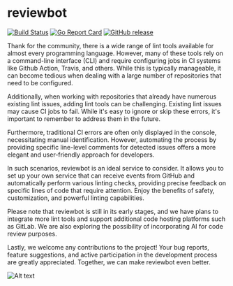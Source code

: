 # reviewbot 

[![Build Status](https://github.com/qiniu/reviewbot/actions/workflows/go.yml/badge.svg)](https://github.com/qiniu/reviewbot/actions/workflows/go.yml)
[![Go Report Card](https://goreportcard.com/badge/github.com/qiniu/reviewbot)](https://goreportcard.com/report/github.com/qiniu/reviewbot)
[![GitHub release](https://img.shields.io/github/v/tag/qiniu/reviewbot.svg?label=release)](https://github.com/qiniu/reviewbot/releases)


Thank for the community, there is a wide range of lint tools available for almost every programming language. However, many of these tools rely on a command-line interface (CLI) and require configuring jobs in CI systems like Github Action, Travis, and others. While this is typically manageable, it can become tedious when dealing with a large number of repositories that need to be configured.

Additionally, when working with repositories that already have numerous existing lint issues, adding lint tools can be challenging. Existing lint issues may cause CI jobs to fail. While it's easy to ignore or skip these errors, it's important to remember to address them in the future.

Furthermore, traditional CI errors are often only displayed in the console, necessitating manual identification. However, automating the process by providing specific line-level comments for detected issues offers a more elegant and user-friendly approach for developers.

In such scenarios, reviewbot is an ideal service to consider. It allows you to set up your own service that can receive events from GitHub and automatically perform various linting checks, providing precise feedback on specific lines of code that require attention. Enjoy the benefits of safety, customization, and powerful linting capabilities.

Please note that reviewbot is still in its early stages, and we have plans to integrate more lint tools and support additional code hosting platforms such as GitLab. We are also exploring the possibility of incorporating AI for code review purposes.

Lastly, we welcome any contributions to the project! Your bug reports, feature suggestions, and active participation in the development process are greatly appreciated. Together, we can make reviewbot even better.

![Alt text](docs/static/image.png)
